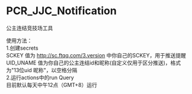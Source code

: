 # PCR_JJC_Notification
公主连结竞技场工具  

使用方法：  
1.创建secrets  
  SCKEY 值为 http://sc.ftqq.com/3.version 中你自己的SCKEY，用于推送提醒  
  UID_UNAME 值为你自己的公主连结id和昵称(自定义仅用于区分推送)，格式为"13位uid 昵称"，以空格分隔  
2.运行actions中的run Query  
  目前默认每天中午12点（GMT+8）运行  
